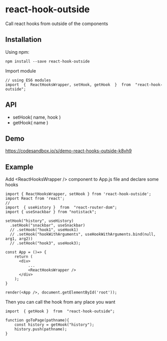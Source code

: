 # react-hook-outside
Call react hooks from outside of the components
## Installation
Using npm:

    npm install --save react-hook-outside
Import module

    // using ES6 modules    
    import  {  ReactHooksWrapper, setHook, getHook  }  from  "react-hook-outside";
## API

 - setHook( name, hook )
 - getHook( name )
## Demo
https://codesandbox.io/s/demo-react-hooks-outside-k8vh9

## Example

Add \<ReactHooksWrapper /> component to App.js file and declare some hooks

	import { ReactHooksWrapper, setHook } from 'react-hook-outside';
	import React from 'react';
    //
    import  { useHistory }  from  "react-router-dom";
    import { useSnackbar } from "notistack";
	    
	setHook("history", useHistory)
	  .setHook("snackbar", useSnackbar)
	  // .setHook("hook1", useHook1)
	  // .setHook("hookWithArguments", useHookWithArguments.bind(null, arg1, arg2))
	  // .setHook("hook3", useHook3);
	  
	const App = ()=> {
	    return (
	      <div>
		      ...
		      <ReactHooksWrapper />
	      </div>
	    );
	}

	render(<App />, document.getElementById('root'));


   Then you can call the hook from any place you want
      
    import  { getHook }  from  "react-hook-outside";

	function goToPage(pathname){
		const history = getHook("history");
		history.push(pathname);
	}
